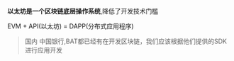**以太坊是一个区块链底层操作系统**,降低了开发技术门槛

EVM + API(以太坊) = DAPP(分布式应用程序)

> 国内 中国银行,BAT都已经有在开发区块链，我们应该根据他们提供的SDK 进行应用开发